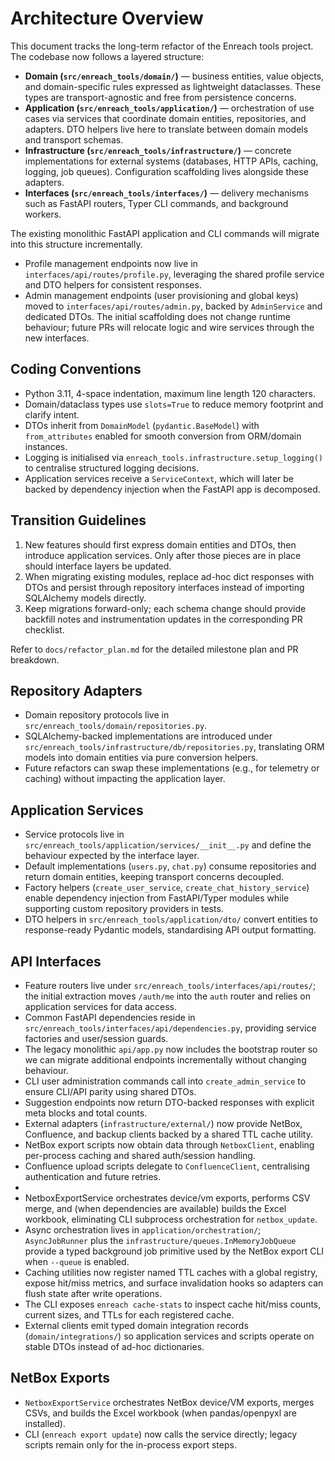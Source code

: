 # Architecture Overview

This document tracks the long-term refactor of the Enreach tools project. The
codebase now follows a layered structure:

- **Domain (`src/enreach_tools/domain/`)** — business entities, value objects, and
  domain-specific rules expressed as lightweight dataclasses. These types are
  transport-agnostic and free from persistence concerns.
- **Application (`src/enreach_tools/application/`)** — orchestration of use cases
  via services that coordinate domain entities, repositories, and adapters. DTO
  helpers live here to translate between domain models and transport schemas.
- **Infrastructure (`src/enreach_tools/infrastructure/`)** — concrete
  implementations for external systems (databases, HTTP APIs, caching, logging,
  job queues). Configuration scaffolding lives alongside these adapters.
- **Interfaces (`src/enreach_tools/interfaces/`)** — delivery mechanisms such as
  FastAPI routers, Typer CLI commands, and background workers.

The existing monolithic FastAPI application and CLI commands will migrate into
this structure incrementally.
- Profile management endpoints now live in `interfaces/api/routes/profile.py`, leveraging the shared profile service and DTO helpers for consistent responses.
- Admin management endpoints (user provisioning and global keys) moved to `interfaces/api/routes/admin.py`, backed by `AdminService` and dedicated DTOs.
 The initial scaffolding does not change runtime
behaviour; future PRs will relocate logic and wire services through the new
interfaces.

## Coding Conventions

- Python 3.11, 4-space indentation, maximum line length 120 characters.
- Domain/dataclass types use `slots=True` to reduce memory footprint and clarify
  intent.
- DTOs inherit from `DomainModel` (`pydantic.BaseModel`) with `from_attributes`
  enabled for smooth conversion from ORM/domain instances.
- Logging is initialised via `enreach_tools.infrastructure.setup_logging()` to
  centralise structured logging decisions.
- Application services receive a `ServiceContext`, which will later be backed by
  dependency injection when the FastAPI app is decomposed.

## Transition Guidelines

1. New features should first express domain entities and DTOs, then introduce
   application services. Only after those pieces are in place should interface
   layers be updated.
2. When migrating existing modules, replace ad-hoc dict responses with DTOs and
   persist through repository interfaces instead of importing SQLAlchemy models
   directly.
3. Keep migrations forward-only; each schema change should provide backfill
   notes and instrumentation updates in the corresponding PR checklist.

Refer to `docs/refactor_plan.md` for the detailed milestone plan and PR
breakdown.

## Repository Adapters

- Domain repository protocols live in `src/enreach_tools/domain/repositories.py`.
- SQLAlchemy-backed implementations are introduced under
  `src/enreach_tools/infrastructure/db/repositories.py`, translating ORM models
  into domain entities via pure conversion helpers.
- Future refactors can swap these implementations (e.g., for telemetry or
  caching) without impacting the application layer.

## Application Services

- Service protocols live in `src/enreach_tools/application/services/__init__.py` and
  define the behaviour expected by the interface layer.
- Default implementations (`users.py`, `chat.py`) consume repositories and return
  domain entities, keeping transport concerns decoupled.
- Factory helpers (`create_user_service`, `create_chat_history_service`) enable
  dependency injection from FastAPI/Typer modules while supporting custom
  repository providers in tests.
- DTO helpers in `src/enreach_tools/application/dto/` convert entities to
  response-ready Pydantic models, standardising API output formatting.

## API Interfaces

- Feature routers live under `src/enreach_tools/interfaces/api/routes/`; the
  initial extraction moves `/auth/me` into the `auth` router and relies on
  application services for data access.
- Common FastAPI dependencies reside in `src/enreach_tools/interfaces/api/dependencies.py`,
  providing service factories and user/session guards.
- The legacy monolithic `api/app.py` now includes the bootstrap router so we can
  migrate additional endpoints incrementally without changing behaviour.
- CLI user administration commands call into `create_admin_service` to ensure CLI/API parity using shared DTOs.
- Suggestion endpoints now return DTO-backed responses with explicit meta blocks and total counts.
- External adapters (`infrastructure/external/`) now provide NetBox, Confluence, and backup clients backed by a shared TTL cache utility.
- NetBox export scripts now obtain data through `NetboxClient`, enabling per-process caching and shared auth/session handling.
- Confluence upload scripts delegate to `ConfluenceClient`, centralising authentication and future retries.
- 
- NetboxExportService orchestrates device/vm exports, performs CSV merge, and (when dependencies are available) builds the Excel workbook, eliminating CLI subprocess orchestration for `netbox_update`.
- Async orchestration lives in `application/orchestration/`; `AsyncJobRunner` plus the `infrastructure/queues.InMemoryJobQueue` provide a typed background job primitive used by the NetBox export CLI when `--queue` is enabled.
- Caching utilities now register named TTL caches with a global registry, expose hit/miss metrics, and surface invalidation hooks so adapters can flush state after write operations.
- The CLI exposes `enreach cache-stats` to inspect cache hit/miss counts, current sizes, and TTLs for each registered cache.
- External clients emit typed domain integration records (`domain/integrations/`) so application services and scripts operate on stable DTOs instead of ad-hoc dictionaries.
## NetBox Exports
- `NetboxExportService` orchestrates NetBox device/VM exports, merges CSVs, and builds the Excel workbook (when pandas/openpyxl are installed).
- CLI (`enreach export update`) now calls the service directly; legacy scripts remain only for the in-process export steps.
